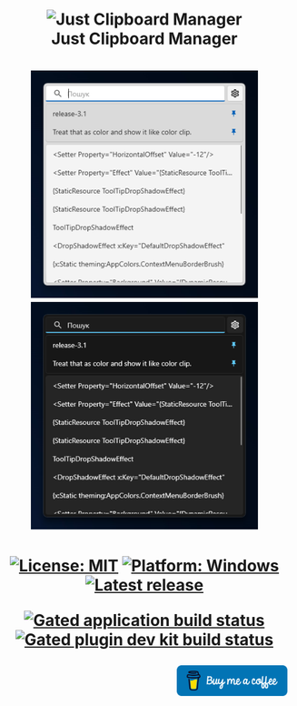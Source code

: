 <h1 align="center">
  <img src="src-tauri/icons/icon.ico" alt="Just Clipboard Manager" style="width:128px;" />
  <br/>
  Just Clipboard Manager
</h1>
<h1 align="center">
  <img src=".attachments/paste-window-light.png" alt="Paste Window Light" width="400" />
  <img src=".attachments/paste-window-dark.png" alt="Paste Window Dark" width="400" />
</h1>
<h1 align="center">

  [![License: MIT](https://img.shields.io/github/license/Tum4ik/just-clipboard-manager)](LICENSE)
  [![Platform: Windows](https://img.shields.io/badge/platform-windows-%23373737)]()
  [![Latest release](https://img.shields.io/github/v/release/Tum4ik/just-clipboard-manager)](https://github.com/Tum4ik/just-clipboard-manager/releases)

  [![Gated application build status](https://github.com/Tum4ik/just-clipboard-manager/actions/workflows/gated_application.yml/badge.svg)](https://github.com/Tum4ik/just-clipboard-manager/actions/workflows/gated_application.yml)
  [![Gated plugin dev kit build status](https://github.com/Tum4ik/just-clipboard-manager/actions/workflows/gated_plugin-dev-kit.yml/badge.svg)](https://github.com/Tum4ik/just-clipboard-manager/actions/workflows/gated_plugin-dev-kit.yml)
</h1>

<p align="right">
  <a href="https://www.buymeacoffee.com/tum4ik">
    <img src=".attachments/bmc-button.svg" alt="Buy me a coffee" width="195" />
  </a>
</p>

